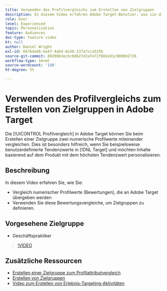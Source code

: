 ```yaml
---
title: Verwenden des Profilvergleichs zum Erstellen von Zielgruppen
description: In diesem Video erfahren Adobe Target-Benutzer, wie sie die Funktion zum Profilvergleich verwenden, um beim Erstellen einer Zielgruppe zwei numerische Profilwerte miteinander zu vergleichen.
role: User
level: Experienced
topic: Personalization
feature: Audiences
doc-type: feature video
kt: null
author: Daniel Wright
exl-id: 66764a66-ba47-4ab4-8a36-137a7cca525b
source-git-commit: 80208b3ecbc0d627d2afe72f882e91c9800d2726
workflow-type: tm+mt
source-wordcount: '156'
ht-degree: 5%

---
```


# Verwenden des Profilvergleichs zum Erstellen von Zielgruppen in Adobe Target

Die [!UICONTROL Profilvergleich] in Adobe Target können Sie beim Erstellen einer Zielgruppe zwei numerische Profilwerte miteinander vergleichen. Dies ist besonders hilfreich, wenn Sie beispielsweise benutzerdefinierte Tendenzwerte in [!DNL Target] und möchten Inhalte basierend auf dem Produkt mit dem höchsten Tendenzwert personalisieren.

## Beschreibung

In diesem Video erfahren Sie, wie Sie:

* Vergleich numerischer Profilwerte (Bewertungen), die an Adobe Target übergeben werden
* Verwenden Sie diese Bewertungsvergleiche, um Zielgruppen zu definieren.

## Vorgesehene Zielgruppe

* Geschäftspraktiker

>[!VIDEO](https://video.tv.adobe.com/v/23218/?quality=12)

## Zusätzliche Ressourcen

* [Erstellen einer Zielgruppe zum Profilattributvergleich](https://experienceleague.adobe.com/docs/target/using/audiences/create-audiences/creating-a-profile-attribute-comparison-audience.html?lang=en)
* [Erstellen von Zielgruppen](https://experienceleague.adobe.com/docs/target/using/audiences/create-audiences/create-audience.html?lang=en)
* [Video zum Erstellen von Erlebnis-Targeting-Aktivitäten](../activities/create-experience-targeting-activities.md)
